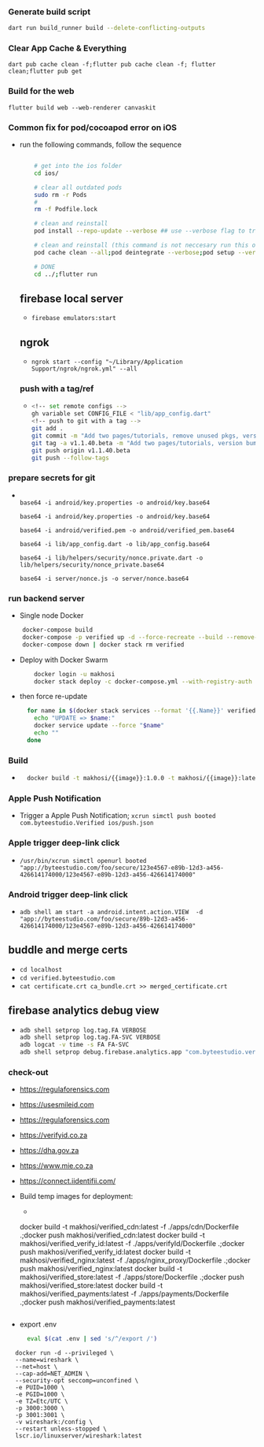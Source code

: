 ### Generate build script

```bash
dart run build_runner build --delete-conflicting-outputs
```

### Clear App Cache & Everything

```
dart pub cache clean -f;flutter pub cache clean -f; flutter clean;flutter pub get
```

### Build for the web

```
flutter build web --web-renderer canvaskit
```

### Common fix for pod/cocoapod error on iOS

- run the following commands, follow the sequence

  ```bash

      # get into the ios folder
      cd ios/

      # clear all outdated pods
      sudo rm -r Pods
      #
      rm -f Podfile.lock

      # clean and reinstall
      pod install --repo-update --verbose ## use --verbose flag to track the changes, bacause this install can take up to 15mins since 'MobileVLCKit' is very big.

      # clean and reinstall (this command is not neccesary run this only if the one above failed/didn't work)
      pod cache clean --all;pod deintegrate --verbose;pod setup --verbose;pod install --verbose

      # DONE
      cd ../;flutter run
  ```

  ## firebase local server

  - `firebase emulators:start`

  ## ngrok

  - `ngrok start --config "~/Library/Application Support/ngrok/ngrok.yml" --all`

  ### push with a tag/ref

  - ```bash
    <!-- set remote configs -->
    gh variable set CONFIG_FILE < "lib/app_config.dart"
    <!-- push to git with a tag -->
    git add .
    git commit -m "Add two pages/tutorials, remove unused pkgs, version bump: v1.1.40.beta"
    git tag -a v1.1.40.beta -m "Add two pages/tutorials, version bump: v1.1.40.beta"
    git push origin v1.1.40.beta
    git push --follow-tags

    ```

### prepare secrets for git

- ```

  base64 -i android/key.properties -o android/key.base64

  base64 -i android/key.properties -o android/key.base64

  base64 -i android/verified.pem -o android/verified_pem.base64

  base64 -i lib/app_config.dart -o lib/app_config.base64

  base64 -i lib/helpers/security/nonce.private.dart -o lib/helpers/security/nonce_private.base64

  base64 -i server/nonce.js -o server/nonce.base64

  ```

### run backend server


- Single node Docker
```bash
    docker-compose build
    docker-compose -p verified up -d --force-recreate --build --remove-orphans --timestamps
    docker-compose down | docker stack rm verified
  ```

- Deploy with Docker Swarm
  ```bash
      docker login -u makhosi
      docker stack deploy -c docker-compose.yml --with-registry-auth --resolve-image=always verified
  ```
- then force re-update
  ```bash
    for name in $(docker stack services --format '{{.Name}}' verified); do
      echo "UPDATE => $name:"
      docker service update --force "$name"
      echo ""
    done

  ```

### Build

- ```bash
    docker build -t makhosi/{{image}}:1.0.0 -t makhosi/{{image}}:latest . --platform="linux/amd64"
  ```

### Apple Push Notification

- Trigger a Apple Push Notification; `xcrun simctl push booted com.byteestudio.Verified ios/push.json`

### Apple trigger deep-link click

- `/usr/bin/xcrun simctl openurl booted "app://byteestudio.com/foo/secure/123e4567-e89b-12d3-a456-426614174000/123e4567-e89b-12d3-a456-426614174000"`

### Android trigger deep-link click

- `adb shell am start -a android.intent.action.VIEW  -d "app://byteestudio.com/foo/secure/89b-12d3-a456-426614174000/123e4567-e89b-12d3-a456-426614174000" `

## buddle and merge certs

- `cd localhost`
- `cd verified.byteestudio.com`
- `cat certificate.crt ca_bundle.crt >> merged_certificate.crt`

## firebase analytics debug view

- ```bash
  adb shell setprop log.tag.FA VERBOSE
  adb shell setprop log.tag.FA-SVC VERBOSE
  adb logcat -v time -s FA FA-SVC
  adb shell setprop debug.firebase.analytics.app "com.byteestudio.verified"
  ```

### check-out

- https://regulaforensics.com
- https://usesmileid.com
- https://regulaforensics.com
- https://verifyid.co.za
- https://dha.gov.za
- https://www.mie.co.za
- https://connect.iidentifii.com/


- Build temp images for deployment:
   - ```bash
    docker build -t makhosi/verified_cdn:latest -f ./apps/cdn/Dockerfile .;docker push makhosi/verified_cdn:latest
    docker build -t makhosi/verified_verify_id:latest -f ./apps/verifyId/Dockerfile .;docker push makhosi/verified_verify_id:latest
    docker build -t makhosi/verified_nginx:latest -f ./apps/nginx_proxy/Dockerfile .;docker push makhosi/verified_nginx:latest
    docker build -t makhosi/verified_store:latest -f ./apps/store/Dockerfile .;docker push makhosi/verified_store:latest
    docker build -t makhosi/verified_payments:latest -f ./apps/payments/Dockerfile .;docker push makhosi/verified_payments:latest
  ``` 

- export .env
  ```bash
    eval $(cat .env | sed 's/^/export /')
  ```
  
```
  docker run -d --privileged \
  --name=wireshark \
  --net=host \
  --cap-add=NET_ADMIN \
  --security-opt seccomp=unconfined \
  -e PUID=1000 \
  -e PGID=1000 \
  -e TZ=Etc/UTC \
  -p 3000:3000 \
  -p 3001:3001 \
  -v wireshark:/config \
  --restart unless-stopped \
  lscr.io/linuxserver/wireshark:latest
```